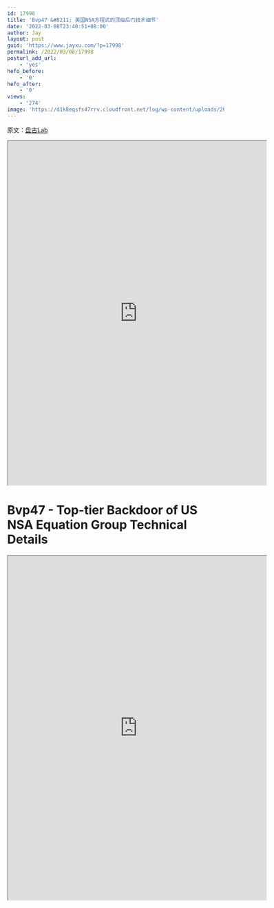 ```yaml
---
id: 17998
title: 'Bvp47 &#8211; 美国NSA方程式的顶级后门技术细节'
date: '2022-03-08T23:40:51+08:00'
author: Jay
layout: post
guid: 'https://www.jayxu.com/?p=17998'
permalink: /2022/03/08/17998
posturl_add_url:
    - 'yes'
hefo_before:
    - '0'
hefo_after:
    - '0'
views:
    - '274'
image: 'https://d1k8eqsfs47rrv.cloudfront.net/log/wp-content/uploads/2022/03/116156112_americanflag.jpg'
---
```


<!-- wp:paragraph -->
<p>原文：<a href="https://www.pangulab.cn/post/the_bvp47_a_top-tier_backdoor_of_us_nsa_equation_group/" target="_blank" rel="noreferrer noopener">盘古Lab</a></p>
<!-- /wp:paragraph -->

<!-- wp:algori-pdf-viewer/block-algori-pdf-viewer {"url":"https://www.jayxu.com/log/wp-content/uploads/2022/03/The_Bvp47_a_top-tier_backdoor_of_us_nsa_equation_group.zh-cn.pdf","height":800,"id":17996} -->
<div class="wp-block-algori-pdf-viewer-block-algori-pdf-viewer"><iframe class="wp-block-algori-pdf-viewer-block-algori-pdf-viewer-iframe" src="https://www.jayxu.com/wp-content/plugins/algori-pdf-viewer/dist/web/viewer.html?file=%2Flog%2Fwp-content%2Fuploads%2F2022%2F03%2FThe_Bvp47_a_top-tier_backdoor_of_us_nsa_equation_group.zh-cn.pdf" style="width:600px;height:800px"></iframe></div>
<!-- /wp:algori-pdf-viewer/block-algori-pdf-viewer -->

<!-- wp:heading {"level":1} -->
<h1>Bvp47 - Top-tier Backdoor of US NSA Equation Group Technical Details</h1>
<!-- /wp:heading -->

<!-- wp:algori-pdf-viewer/block-algori-pdf-viewer {"url":"https://www.jayxu.com/log/wp-content/uploads/2022/03/The_Bvp47_a_top-tier_backdoor_of_us_nsa_equation_group.en_.pdf","height":800,"id":17997} -->
<div class="wp-block-algori-pdf-viewer-block-algori-pdf-viewer"><iframe class="wp-block-algori-pdf-viewer-block-algori-pdf-viewer-iframe" src="https://www.jayxu.com/wp-content/plugins/algori-pdf-viewer/dist/web/viewer.html?file=%2Flog%2Fwp-content%2Fuploads%2F2022%2F03%2FThe_Bvp47_a_top-tier_backdoor_of_us_nsa_equation_group.en_.pdf" style="width:600px;height:800px"></iframe></div>
<!-- /wp:algori-pdf-viewer/block-algori-pdf-viewer -->